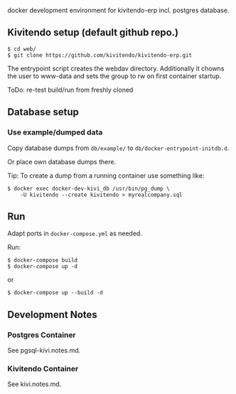 docker development environment for kivitendo-erp incl. postgres database.

## Kivitendo setup (default github repo.)

    $ cd web/
    $ git clone https://github.com/kivitendo/kivitendo-erp.git

The entrypoint script creates the webdav directory.
Additionally it chowns the user to www-data and sets the group to rw
on first container startup.

ToDo: re-test build/run from freshly cloned

## Database setup

### Use example/dumped data

Copy database dumps from `db/example/` to `db/docker-entrypoint-initdb.d`.

Or place own database dumps there.

Tip: To create a dump from a running container use something like:

    $ docker exec docker-dev-kivi_db /usr/bin/pg_dump \
        -U kivitendo --create kivitendo > myrealcompany.sql


## Run

Adapt ports in `docker-compose.yml` as needed.

Run:

    $ docker-compose build
    $ docker-compose up -d

or

    $ docker-compose up --build -d


## Development Notes

### Postgres Container

See pgsql-kivi.notes.md.

### Kivitendo Container

See kivi.notes.md.

